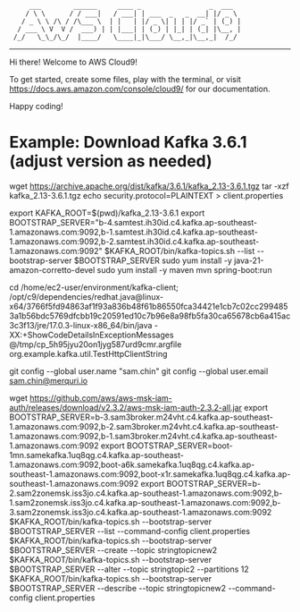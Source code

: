          ___        ______     ____ _                 _  ___  
        / \ \      / / ___|   / ___| | ___  _   _  __| |/ _ \ 
       / _ \ \ /\ / /\___ \  | |   | |/ _ \| | | |/ _` | (_) |
      / ___ \ V  V /  ___) | | |___| | (_) | |_| | (_| |\__, |
     /_/   \_\_/\_/  |____/   \____|_|\___/ \__,_|\__,_|  /_/ 
 ----------------------------------------------------------------- 


Hi there! Welcome to AWS Cloud9!

To get started, create some files, play with the terminal,
or visit https://docs.aws.amazon.com/console/cloud9/ for our documentation.

Happy coding!

# Example: Download Kafka 3.6.1 (adjust version as needed)
wget https://archive.apache.org/dist/kafka/3.6.1/kafka_2.13-3.6.1.tgz
tar -xzf kafka_2.13-3.6.1.tgz
echo security.protocol=PLAINTEXT > client.properties

export KAFKA_ROOT=$(pwd)/kafka_2.13-3.6.1
export BOOTSTRAP_SERVER="b-4.samtest.ih30id.c4.kafka.ap-southeast-1.amazonaws.com:9092,b-1.samtest.ih30id.c4.kafka.ap-southeast-1.amazonaws.com:9092,b-2.samtest.ih30id.c4.kafka.ap-southeast-1.amazonaws.com:9092"
$KAFKA_ROOT/bin/kafka-topics.sh --list --bootstrap-server $BOOTSTRAP_SERVER
sudo yum install -y java-21-amazon-corretto-devel
sudo yum install -y maven
mvn spring-boot:run


cd /home/ec2-user/environment/kafka-client; /opt/c9/dependencies/redhat.java@linux-x64/3766f5fd94863af1f93a836b48f61b86550fca34421e1cb7c02cc2994853a1b56bdc5769dfcbb19c20591ed10c7b96e8a98fb5fa30ca65678cb6a415ac3c3f13/jre/17.0.3-linux-x86_64/bin/java -XX:+ShowCodeDetailsInExceptionMessages @/tmp/cp_5h95jyu20on1jyg587urd9cmr.argfile org.example.kafka.util.TestHttpClientString

git config --global user.name "sam.chin"
git config --global user.email sam.chin@merquri.io

wget https://github.com/aws/aws-msk-iam-auth/releases/download/v2.3.2/aws-msk-iam-auth-2.3.2-all.jar
export BOOTSTRAP_SERVER=b-3.sam3broker.m24vht.c4.kafka.ap-southeast-1.amazonaws.com:9092,b-2.sam3broker.m24vht.c4.kafka.ap-southeast-1.amazonaws.com:9092,b-1.sam3broker.m24vht.c4.kafka.ap-southeast-1.amazonaws.com:9092
export BOOTSTRAP_SERVER=boot-1mn.samekafka.1uq8qg.c4.kafka.ap-southeast-1.amazonaws.com:9092,boot-a6k.samekafka.1uq8qg.c4.kafka.ap-southeast-1.amazonaws.com:9092,boot-x1r.samekafka.1uq8qg.c4.kafka.ap-southeast-1.amazonaws.com:9092
export BOOTSTRAP_SERVER=b-2.sam2zonemsk.iss3jo.c4.kafka.ap-southeast-1.amazonaws.com:9092,b-1.sam2zonemsk.iss3jo.c4.kafka.ap-southeast-1.amazonaws.com:9092,b-3.sam2zonemsk.iss3jo.c4.kafka.ap-southeast-1.amazonaws.com:9092
$KAFKA_ROOT/bin/kafka-topics.sh --bootstrap-server $BOOTSTRAP_SERVER --list --command-config client.properties
$KAFKA_ROOT/bin/kafka-topics.sh --bootstrap-server $BOOTSTRAP_SERVER --create --topic stringtopicnew2
$KAFKA_ROOT/bin/kafka-topics.sh --bootstrap-server $BOOTSTRAP_SERVER --alter --topic stringtopic2 --partitions 12
$KAFKA_ROOT/bin/kafka-topics.sh --bootstrap-server $BOOTSTRAP_SERVER --describe --topic stringtopicnew2 --command-config client.properties
